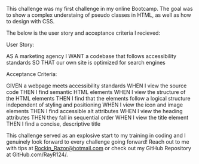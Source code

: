This challenge was my first challenge in my online Bootcamp.
The goal was to show a complex understaing of pseudo classes in HTML, as well as how to design with CSS.

The below is the user story and acceptance criteria I recieved:

User Story:

AS A marketing agency
I WANT a codebase that follows accessibility standards
SO THAT our own site is optimized for search engines


Acceptance Criteria:

GIVEN a webpage meets accessibility standards
WHEN I view the source code
THEN I find semantic HTML elements
WHEN I view the structure of the HTML elements
THEN I find that the elements follow a logical structure independent of styling and positioning
WHEN I view the icon and image elements
THEN I find accessible alt attributes
WHEN I view the heading attributes
THEN they fall in sequential order
WHEN I view the title element
THEN I find a concise, descriptive title


This challenge served as an explosive start to my training in coding and I genuinely look forward to every challenge going forward!
Reach out to me with tips at Rockin_Razor@hotmail.com or check out my GitHub Repository at GitHub.com/RayR124/.